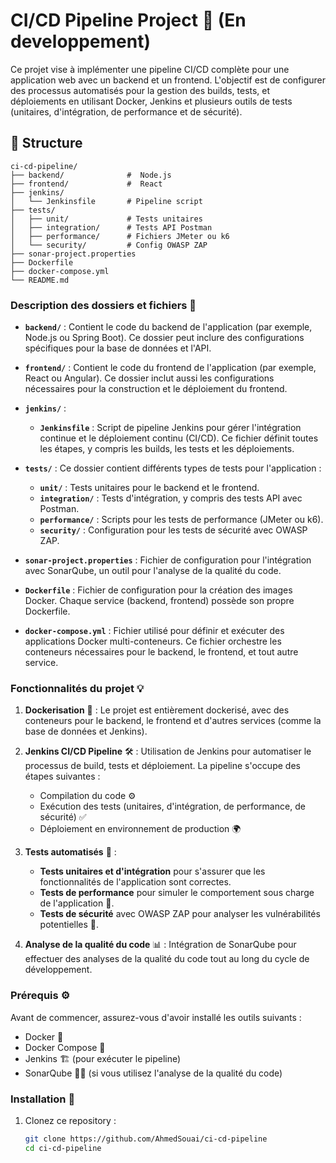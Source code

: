 # CI/CD Pipeline Project 🚀 (En developpement) 

Ce projet vise à implémenter une pipeline CI/CD complète pour une application web avec un backend et un frontend. L'objectif est de configurer des processus automatisés pour la gestion des builds, tests, et déploiements en utilisant Docker, Jenkins et plusieurs outils de tests (unitaires, d'intégration, de performance et de sécurité).



## 📂 Structure

```
ci-cd-pipeline/
├── backend/              #  Node.js
├── frontend/             #  React 
├── jenkins/
│   └── Jenkinsfile       # Pipeline script
├── tests/
│   ├── unit/             # Tests unitaires
│   ├── integration/      # Tests API Postman
│   ├── performance/      # Fichiers JMeter ou k6
│   └── security/         # Config OWASP ZAP
├── sonar-project.properties
├── Dockerfile
├── docker-compose.yml
└── README.md
```


### Description des dossiers et fichiers 📝

- **`backend/`** : Contient le code du backend de l'application (par exemple, Node.js ou Spring Boot). Ce dossier peut inclure des configurations spécifiques pour la base de données et l'API.
  
- **`frontend/`** : Contient le code du frontend de l'application (par exemple, React ou Angular). Ce dossier inclut aussi les configurations nécessaires pour la construction et le déploiement du frontend.

- **`jenkins/`** :
  - **`Jenkinsfile`** : Script de pipeline Jenkins pour gérer l'intégration continue et le déploiement continu (CI/CD). Ce fichier définit toutes les étapes, y compris les builds, les tests et les déploiements.

- **`tests/`** : Ce dossier contient différents types de tests pour l'application :
  - **`unit/`** : Tests unitaires pour le backend et le frontend.
  - **`integration/`** : Tests d'intégration, y compris des tests API avec Postman.
  - **`performance/`** : Scripts pour les tests de performance (JMeter ou k6).
  - **`security/`** : Configuration pour les tests de sécurité avec OWASP ZAP.

- **`sonar-project.properties`** : Fichier de configuration pour l'intégration avec SonarQube, un outil pour l'analyse de la qualité du code.

- **`Dockerfile`** : Fichier de configuration pour la création des images Docker. Chaque service (backend, frontend) possède son propre Dockerfile.

- **`docker-compose.yml`** : Fichier utilisé pour définir et exécuter des applications Docker multi-conteneurs. Ce fichier orchestre les conteneurs nécessaires pour le backend, le frontend, et tout autre service.

### Fonctionnalités du projet 💡

1. **Dockerisation** 🐳 : Le projet est entièrement dockerisé, avec des conteneurs pour le backend, le frontend et d'autres services (comme la base de données et Jenkins).
   
2. **Jenkins CI/CD Pipeline** 🛠️ : Utilisation de Jenkins pour automatiser le processus de build, tests et déploiement. La pipeline s'occupe des étapes suivantes :
   - Compilation du code ⚙️
   - Exécution des tests (unitaires, d'intégration, de performance, de sécurité) ✅
   - Déploiement en environnement de production 🌍

3. **Tests automatisés** 🧪 :
   - **Tests unitaires et d'intégration** pour s'assurer que les fonctionnalités de l'application sont correctes.
   - **Tests de performance** pour simuler le comportement sous charge de l'application 🚀.
   - **Tests de sécurité** avec OWASP ZAP pour analyser les vulnérabilités potentielles 🔐.

4. **Analyse de la qualité du code** 📊 : Intégration de SonarQube pour effectuer des analyses de la qualité du code tout au long du cycle de développement.

### Prérequis ⚙️

Avant de commencer, assurez-vous d'avoir installé les outils suivants :

- Docker 🐋
- Docker Compose 🧩
- Jenkins 🏗️ (pour exécuter le pipeline)
- SonarQube 🦸‍♂️ (si vous utilisez l'analyse de la qualité du code)

### Installation 🔧

1. Clonez ce repository :

   ```bash
   git clone https://github.com/AhmedSouai/ci-cd-pipeline
   cd ci-cd-pipeline
